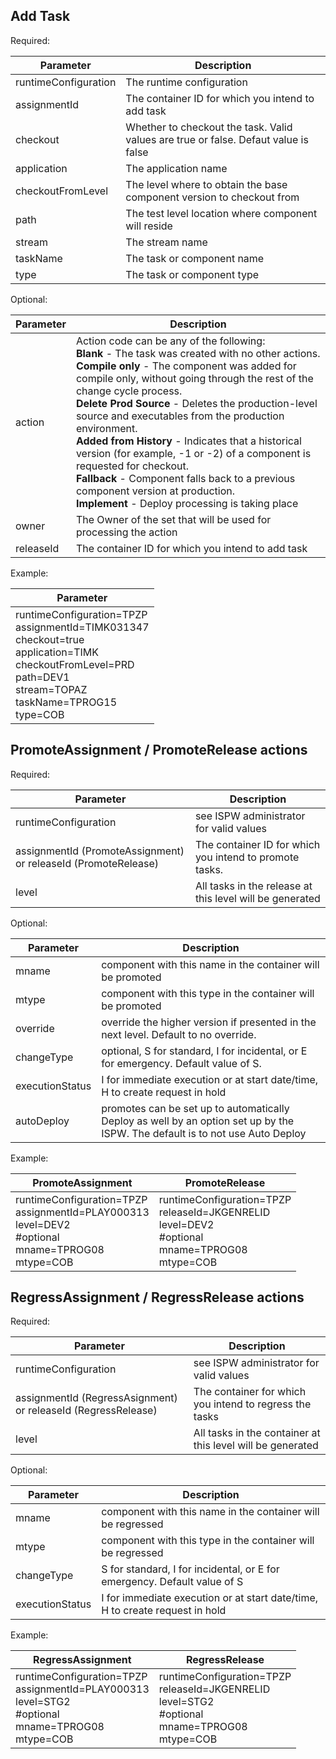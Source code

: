 ## **Add Task**  

Required:

| Parameter | Description |
| --- | --- |
| runtimeConfiguration | The runtime configuration |
| assignmentId | The container ID for which you intend to add task |
| checkout | Whether to checkout the task. Valid values are true or false. Defaut value is false|
| application | The application name |
| checkoutFromLevel | The level where to obtain the base component version to checkout from |
| path | The test level location where component will reside |
| stream |The stream name|
| taskName | The task or component name |
| type | The task or component type 


Optional:

|  Parameter | Description |
| --- | --- |
| action | Action code can be any of the following: <br> **Blank** - The task was created with no other actions.<br> **Compile only** - The component was added for compile only, without going through the rest of the change cycle process. <br> **Delete Prod Source** - Deletes the production-level source and executables from the production environment.<br> **Added from History** - Indicates that a historical version (for example, -1 or -2) of a component is requested for checkout.<br> **Fallback** - Component falls back to a previous component version at production.<br> **Implement** - Deploy processing is taking place|
| owner | The Owner of the set that will be used for processing the action |
| releaseId | The container ID for which you intend to add task |


Example:

|  Parameter
| --- 
| runtimeConfiguration=TPZP <br> assignmentId=TIMK031347 <br> checkout=true <br> application=TIMK <br> checkoutFromLevel=PRD <br> path=DEV1 <br> stream=TOPAZ <br> taskName=TPROG15 <br> type=COB |


## **PromoteAssignment / PromoteRelease actions**  
Required:

|  Parameter | Description |
| --- | --- |
| runtimeConfiguration | see ISPW administrator for valid values |
| assignmentId (PromoteAssignment) or releaseId (PromoteRelease) | The container ID for which you intend to promote tasks. |
| level | All tasks in the release at this level will be generated |

Optional:

|  Parameter | Description |
| --- | --- |
| mname | component with this name in the container will be promoted |
| mtype | component with this type in the container will be promoted |
| override | override the higher version if  presented in the next level. Default to no override. |
| changeType | optional, S for standard, I for incidental, or E for emergency. Default value of S. |
| executionStatus | I for immediate execution or at start date/time, H to create request in hold |
| autoDeploy | promotes can be set up to automatically Deploy as well by an option set up by the ISPW. The default is to not use Auto Deploy |

Example:

| PromoteAssignment | PromoteRelease |
| --- | --- |
| runtimeConfiguration=TPZP  <br>assignmentId=PLAY000313  <br>level=DEV2  <br>#optional  <br>mname=TPROG08  <br>mtype=COB |   runtimeConfiguration=TPZP  <br>releaseId=JKGENRELID  <br>level=DEV2  <br>#optional  <br>mname=TPROG08  <br>mtype=COB|


## **RegressAssignment / RegressRelease actions**  
Required:

|  Parameter | Description |
| --- | --- |
| runtimeConfiguration | see ISPW administrator for valid values |
| assignmentId (RegressAsignment) or releaseId (RegressRelease) | The container for which you intend to regress the tasks |
| level | All tasks in the container at this level will be generated |

Optional:

|  Parameter | Description |
| --- | --- |
| mname | component with this name in the container will be regressed |
| mtype | component with this type in the container will be regressed |
| changeType | S for standard, I for incidental, or E for emergency. Default value of S |
| executionStatus | I for immediate execution or at start date/time, H to create request in hold |

Example:

| RegressAssignment | RegressRelease |
| --- | --- |
| runtimeConfiguration=TPZP  <br>assignmentId=PLAY000313  <br>level=STG2  <br>#optional  <br>mname=TPROG08  <br>mtype=COB | runtimeConfiguration=TPZP <br>releaseId=JKGENRELID  <br>level=STG2  <br>#optional  <br>mname=TPROG08  <br>mtype=COB |
